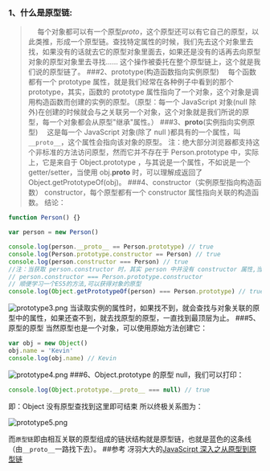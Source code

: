 ### 1、什么是原型链:

> &emsp; 每个对象都可以有一个原型*proto*，这个原型还可以有它自己的原型，以此类推，形成一个原型链。查找特定属性的时候，我们先去这个对象里去找，如果没有的话就去它的原型对象里面去，如果还是没有的话再去向原型对象的原型对象里去寻找...... 这个操作被委托在整个原型链上，这个就是我们说的原型链了。
> ###2、prototype(构造函数指向实例原型)
> &emsp;每个函数都有一个 prototype 属性，就是我们经常在各种例子中看到的那个 prototype，其实，函数的 prototype 属性指向了一个对象，这个对象是调用构造函数而创建的实例的原型。（原型：每一个 JavaScript 对象(null 除外)在创建的时候就会与之关联另一个对象，这个对象就是我们所说的原型，每一个对象都会从原型"继承"属性。）
> ###3、**proto**(实例指向实例原型)
> &emsp;这是每一个 JavaScript 对象(除了 null )都具有的一个属性，叫`__proto__`，这个属性会指向该对象的原型。
> 注：绝大部分浏览器都支持这个非标准的方法访问原型，然而它并不存在于 Person.prototype 中，实际上，它是来自于 Object.prototype ，与其说是一个属性，不如说是一个 getter/setter，当使用 obj.**proto** 时，可以理解成返回了 Object.getPrototypeOf(obj)。
> ###4、constructor（实例原型指向构造函数）
> constructor，每个原型都有一个 constructor 属性指向关联的构造函数。
> 结论：

```js
function Person() {}

var person = new Person()

console.log(person.__proto__ == Person.prototype) // true
console.log(Person.prototype.constructor == Person) // true
console.log(person.constructor === Person) // true
//注：当获取 person.constructor 时，其实 person 中并没有 constructor 属性,当不能读取到constructor 属性时，会从 person 的原型也就是 Person.prototype 中读取，正好原型中有该属性，即
// person.constructor === Person.prototype.constructor
// 顺便学习一个ES5的方法,可以获得对象的原型
console.log(Object.getPrototypeOf(person) === Person.prototype) // true
```

![prototype3.png](https://upload-images.jianshu.io/upload_images/8098504-0b3bccad352212c7.png?imageMogr2/auto-orient/strip%7CimageView2/2/w/1240)
当读取实例的属性时，如果找不到，就会查找与对象关联的原型中的属性，如果还查不到，就去找原型的原型，一直找到最顶层为止。
###5、原型的原型
当然原型也是一个对象，可以使用原始方法创建它：

```js
var obj = new Object()
obj.name = 'Kevin'
console.log(obj.name) // Kevin
```

![prototype4.png](https://upload-images.jianshu.io/upload_images/8098504-9517c5b24484510d.png?imageMogr2/auto-orient/strip%7CimageView2/2/w/1240)
###6、Object.prototype 的原型
null，我们可以打印：

```js
console.log(Object.prototype.__proto__ === null) // true
```

即：Object 没有原型查找到这里即可结束
所以终极关系图为：

![prototype5.png](https://upload-images.jianshu.io/upload_images/8098504-24f8a233643ad186.png?imageMogr2/auto-orient/strip%7CimageView2/2/w/1240)

而`原型链`即由相互关联的原型组成的链状结构就是原型链，也就是蓝色的这条线（由`__proto__`一路找下去）。 ##参考
冴羽大大的[JavaScirpt 深入之从原型到原型链](https://github.com/mqyqingfeng/Blog/issues/2)
